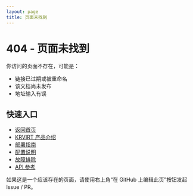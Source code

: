 ```yaml
---
layout: page
title: 页面未找到
---
```


# 404 - 页面未找到

你访问的页面不存在，可能是：

- 链接已过期或被重命名
- 该文档尚未发布
- 地址输入有误

## 快速入口
- [返回首页](/)
- [KRVIRT 产品介绍](/krvirt/)
- [部署指南](/krvirt/installation)
- [配置说明](/krvirt/configuration)
- [故障排除](/krvirt/troubleshooting)
- [API 参考](/krvirt/api-reference)

如果这是一个应该存在的页面，请使用右上角“在 GitHub 上编辑此页”按钮发起 Issue / PR。
